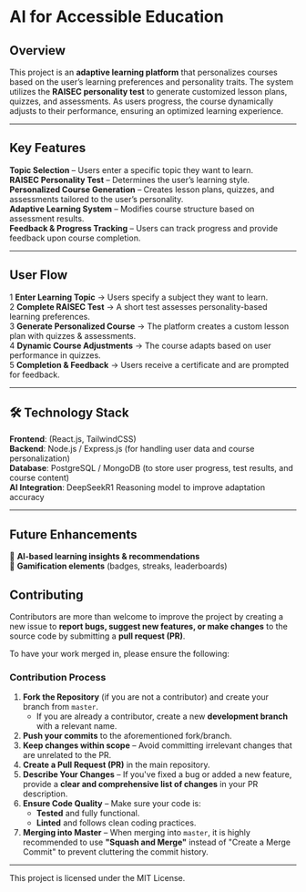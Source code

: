 #  AI for Accessible Education  

##  Overview  
This project is an **adaptive learning platform** that personalizes courses based on the user’s learning preferences and personality traits. The system utilizes the **RAISEC personality test** to generate customized lesson plans, quizzes, and assessments. As users progress, the course dynamically adjusts to their performance, ensuring an optimized learning experience.  

---

##  Key Features  
 **Topic Selection** – Users enter a specific topic they want to learn.  
 **RAISEC Personality Test** – Determines the user’s learning style.  
 **Personalized Course Generation** – Creates lesson plans, quizzes, and assessments tailored to the user’s personality.  
 **Adaptive Learning System** – Modifies course structure based on assessment results.  
 **Feedback & Progress Tracking** – Users can track progress and provide feedback upon course completion.  

---

##  User Flow  
1️ **Enter Learning Topic** → Users specify a subject they want to learn.  
2️ **Complete RAISEC Test** → A short test assesses personality-based learning preferences.  
3️ **Generate Personalized Course** → The platform creates a custom lesson plan with quizzes & assessments.  
4️ **Dynamic Course Adjustments** → The course adapts based on user performance in quizzes.  
5️ **Completion & Feedback** → Users receive a certificate and are prompted for feedback.  

---

## 🛠 Technology Stack  
**Frontend**:  (React.js, TailwindCSS)  
**Backend**: Node.js / Express.js (for handling user data and course personalization)  
**Database**: PostgreSQL / MongoDB (to store user progress, test results, and course content)  
**AI Integration**: DeepSeekR1 Reasoning model to improve adaptation accuracy  

---

##  Future Enhancements  
🔹 **AI-based learning insights & recommendations**  
🔹 **Gamification elements** (badges, streaks, leaderboards)  

##  Contributing  

Contributors are more than welcome to improve the project by creating a new issue to **report bugs, suggest new features, or make changes** to the source code by submitting a **pull request (PR)**.  

To have your work merged in, please ensure the following:  

###  Contribution Process  
1. **Fork the Repository** (if you are not a contributor) and create your branch from `master`.  
   - If you are already a contributor, create a new **development branch** with a relevant name.  
2. **Push your commits** to the aforementioned fork/branch.  
3. **Keep changes within scope** – Avoid committing irrelevant changes that are unrelated to the PR.  
4. **Create a Pull Request (PR)** in the main repository.  
5. **Describe Your Changes** – If you've fixed a bug or added a new feature, provide a **clear and comprehensive list of changes** in your PR description.  
6. **Ensure Code Quality** – Make sure your code is:  
   - **Tested** and fully functional.  
   - **Linted** and follows clean coding practices.  
7. **Merging into Master** – When merging into `master`, it is highly recommended to use **"Squash and Merge"** instead of "Create a Merge Commit" to prevent cluttering the commit history.  

---

This project is licensed under the MIT License.


